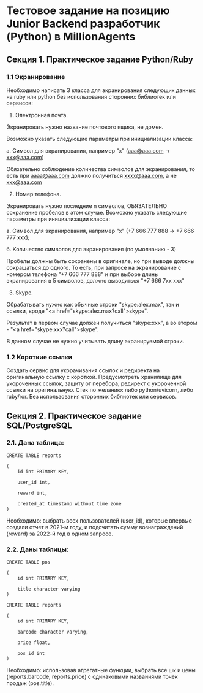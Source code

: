 # Тестовое задание на позицию Junior Backend разработчик (Python) в MillionAgents

## Секция 1. Практическое задание Python/Ruby

### 1.1 Экранирование

Необходимо написать 3 класса для экранирования следующих данных на ruby или python без использования сторонних библиотек или сервисов:

1. Электронная почта. 

Экранировать нужно название почтового ящика, не домен.

Возможно указать следующие параметры при инициализации класса:

  а. Символ для экранирования, например "x" (aaa@aaa.com -> xxx@aaa.com)

Обязательно соблюдение количества символов для экранирования, то есть при aaaa@aaa.com должно получиться xxxx@aaa.com, а не xxx@aaa.com

2. Номер телефона. 

Экранировать нужно последние n символов, ОБЯЗАТЕЛЬНО сохранение пробелов в этом случае. Возможно указать следующие параметры при инициализации класса:

  а. Символ для экранирования, например "x" (+7 666 777 888 -> +7 666 777 xxx);

  б. Количество символов для экранирования (по умолчанию - 3)

Пробелы должны быть сохранены в оригинале, но при выводе должны сокращаться до одного. То есть, при запросе на экранирование с номером телефона "+7 666 777       888" и при выборе длины экранирования в 5 символов, должно выводиться "+7 666 7xx xxx"

3. Skype.

Обрабатывать нужно как обычные строки "skype:alex.max", так и ссылки, вроде "<a href=\"skype:alex.max?call\">skype</a>".

Результат в первом случае должен получиться "skype:xxx", а во втором - "<a href=\"skype:xxx?call\">skype</a>".

В данном случае не нужно учитывать длину экранируемой строки.


### 1.2 Короткие ссылки

Создать сервис для укорачивания ссылок и редиректа на оригинальную ссылку с короткой. Предусмотреть хранилище для укороченных ссылок, защиту от перебора, редирект с укороченной ссылки на оригинальную. Стек по желанию: либо python/uvicorn, либо ruby/ror. Без использования сторонних библиотек или сервисов.


## Секция 2. Практическое задание SQL/PostgreSQL

### 2.1. Дана таблица:

```
CREATE TABLE reports

(
    id int PRIMARY KEY,

    user_id int,

    reward int,

    created_at timestamp without time zone
) 
```

Необходимо: выбрать всех пользователей (user_id), которые впервые создали отчет в 2021-м году, и подсчитать сумму вознаграждений (reward) за 2022-й год в одном запросе.


### 2.2. Даны таблицы:
```
CREATE TABLE pos

(
    id int PRIMARY KEY,

    title character varying
)
```

```
CREATE TABLE reports

(
    id int PRIMARY KEY,

    barcode character varying,

    price float,

    pos_id int
)
```

Необходимо: использовав агрегатные функции, выбрать все шк и цены (reports.barcode, reports.price) с одинаковыми названиями точек продаж (pos.title).